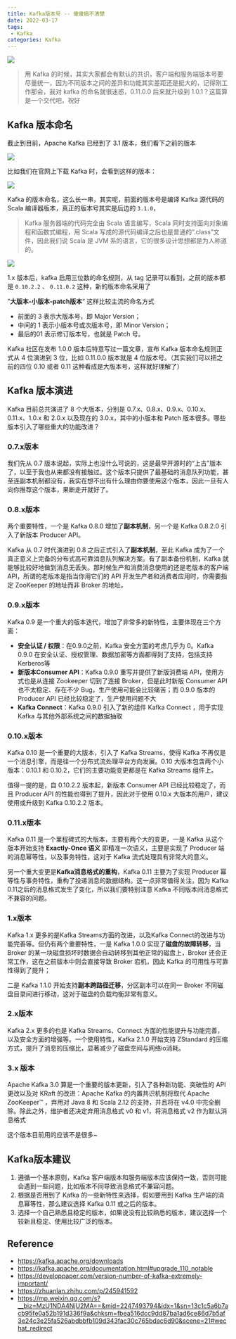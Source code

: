 ```yaml
---
title: Kafka版本号 -- 傻傻搞不清楚
date: 2022-03-17
tags: 
 - Kafka
categories: Kafka
---
```


![](https://img.starfish.ink/mq/kafka-version-banner.png)

> 用 Kafka 的时候，其实大家都会有默认的共识，客户端和服务端版本号要尽量统一，因为不同版本之间的差异和功能其实差距还是挺大的，记得刚工作那会，我对 kafka 的命名就很迷惑，0.11.0.0  后来就升级到 1.0.1？这篇算是一个交代吧，祝好

## Kafka 版本命名

截止到目前，Apache Kafka 已经到了 3.1 版本，我们看下之前的版本

![](https://img.starfish.ink/mq/kafka-version-name.png)



比如我们在官网上下载 Kafka 时，会看到这样的版本：

![](https://img.starfish.ink/mq/kafka-version.png)

Kafka 的版本命名，这么长一串，其实呢，前面的版本号是编译 Kafka 源代码的 Scala 编译器版本，真正的版本号其实是后边的 `3.1.0`，

> Kafka 服务器端的代码完全由 Scala 语言编写，Scala 同时支持面向对象编程和函数式编程，用 Scala 写成的源代码编译之后也是普通的“.class”文件，因此我们说 Scala 是 JVM 系的语言，它的很多设计思想都是为人称道的。

![](https://img.starfish.ink/mq/kafka-tags.png)

1.x 版本后，kafka 启用三位数的命名规则，从 tag 记录可以看到，之前的版本都是 `0.10.2.2` 、 `0.11.0.2` 这种，新的版本命名采用了 

”**大版本-小版本-patch版本**“ 这样比较主流的命名方式

- 前面的 3 表示大版本号，即 Major Version；
- 中间的 1 表示小版本号或次版本号，即 Minor Version；
- 最后的01 表示修订版本号，也就是 Patch 号。

Kafka 社区在发布 1.0.0 版本后特意写过一篇文章，宣布 Kafka 版本命名规则正式从 4 位演进到 3 位，比如 0.11.0.0 版本就是 4 位版本号。（其实我们可以把之前的四位 0.10 或者 0.11 这种看成是大版本号，这样就好理解了）





## Kafka 版本演进

Kafka 目前总共演进了 8 个大版本，分别是 0.7.x、0.8.x、0.9.x、0.10.x、0.11.x、1.0.x 和 2.0.x 以及现在的 3.0.x，其中的小版本和 Patch 版本很多。哪些版本引入了哪些重大的功能改进？



### 0.7.x版本

我们先从 0.7 版本说起，实际上也没什么可说的，这是最早开源时的“上古”版本了，以至于我也从来都没有接触过。这个版本只提供了最基础的消息队列功能，甚至连副本机制都没有，我实在想不出有什么理由你要使用这个版本，因此一旦有人向你推荐这个版本，果断走开就好了。



### 0.8.x版本

两个重要特性，一个是 Kafka 0.8.0 增加了**副本机制**，另一个是 Kafka 0.8.2.0 引入了新版本 Producer API。

Kafka 从 0.7 时代演进到 0.8 之后正式引入了**副本机制**，至此 Kafka 成为了一个真正意义上完备的分布式高可靠消息队列解决方案。有了副本备份机制，Kafka 就能够比较好地做到消息无丢失。那时候生产和消费消息使用的还是老版本的客户端 API，所谓的老版本是指当你用它们的 API 开发生产者和消费者应用时，你需要指定 ZooKeeper 的地址而非 Broker 的地址。



### 0.9.x版本

Kafka 0.9 是一个重大的版本迭代，增加了非常多的新特性，主要体现在三个方面：

- **安全认证 / 权限**：在0.9.0之前，Kafka 安全方面的考虑几乎为 0。Kafka 0.9.0 在安全认证、授权管理、数据加密等方面都得到了支持，包括支持Kerberos等
- **新版本Consumer API**：Kafka 0.9.0 重写并提供了新版消费端 API，使用方式也是从连接 Zookeeper 切到了连接 Broker，但是此时新版 Consumer API 也不太稳定、存在不少 Bug，生产使用可能会比较痛苦；而 0.9.0 版本的 Producer API 已经比较稳定了，生产使用问题不大
- **Kafka Connect**：Kafka 0.9.0 引入了新的组件 Kafka Connect ，用于实现 Kafka 与其他外部系统之间的数据抽取



### 0.10.x版本

Kafka 0.10 是一个重要的大版本，引入了 Kafka Streams，使得 Kafka 不再仅是一个消息引擎，而是往一个分布式流处理平台方向发展。0.10 大版本包含两个小版本：0.10.1 和 0.10.2，它们的主要功能变更都是在 Kafka Streams 组件上。

值得一提的是，自 0.10.2.2 版本起，新版本 Consumer API 已经比较稳定了，而且 Producer API 的性能也得到了提升，因此对于使用 0.10.x 大版本的用户，建议使用或升级到 Kafka 0.10.2.2 版本。



### 0.11.x版本

Kafka 0.11 是一个里程碑式的大版本，主要有两个大的变更，一是 Kafka 从这个版本开始支持 **Exactly-Once 语义** 即精准一次语义，主要是实现了 Producer 端的消息幂等性，以及事务特性，这对于 Kafka 流式处理具有非常大的意义。

另一个重大变更是**Kafka消息格式的重构**，Kafka 0.11 主要为了实现 Producer 幂等性与事务特性，重构了投递消息的数据结构。这一点非常值得关注，因为 Kafka 0.11之后的消息格式发生了变化，所以我们要特别注意 Kafka 不同版本间消息格式不兼容的问题。



### 1.x版本

Kafka 1.x 更多的是Kafka Streams方面的改进，以及Kafka Connect的改进与功能完善等。但仍有两个重要特性，一是 Kafka 1.0.0 实现了**磁盘的故障转移**，当 Broker 的某一块磁盘损坏时数据会自动转移到其他正常的磁盘上，Broker 还会正常工作，这在之前版本中则会直接导致 Broker 宕机，因此 Kafka 的可用性与可靠性得到了提升；

二是 Kafka 1.1.0 开始支持**副本跨路径迁移**，分区副本可以在同一 Broker 不同磁盘目录间进行移动，这对于磁盘的负载均衡非常有意义。



### 2.x版本

Kafka 2.x 更多的也是 Kafka Streams、Connect 方面的性能提升与功能完善，以及安全方面的增强等。一个使用特性，Kafka 2.1.0 开始支持 ZStandard 的压缩方式，提升了消息的压缩比，显著减少了磁盘空间与网络io消耗。



### 3.x 版本

Apache Kafka 3.0 算是一个重要的版本更新，引入了各种新功能、突破性的 API 更改以及对 KRaft 的改进：Apache Kafka 的内置共识机制将取代 Apache ZooKeeper™ ，弃用对 Java 8 和 Scala 2.12 的支持，并且将在 v4.0 中完全删除。除此之外，维护者还决定弃用消息格式 v0 和 v1，将消息格式 v2 作为默认消息格式

这个版本目前用的应该不是很多~



## Kafka版本建议

1. 遵循一个基本原则，Kafka 客户端版本和服务端版本应该保持一致，否则可能会遇到一些问题，比如版本不同导致消息格式不兼容问题。
2. 根据是否用到了 Kafka 的一些新特性来选择，假如要用到 Kafka 生产端的消息幂等性，那么建议选择 Kafka 0.11 或之后的版本。
3. 选择一个自己熟悉且稳定的版本，如果说没有比较熟悉的版本，建议选择一个较新且稳定、使用比较广泛的版本。



##  Reference

- https://kafka.apache.org/downloads
- https://kafka.apache.org/documentation.html#upgrade_110_notable
- https://developpaper.com/version-number-of-kafka-extremely-important/
- https://zhuanlan.zhihu.com/p/245941592
- https://mp.weixin.qq.com/s?__biz=MzU1NDA4NjU2MA==&mid=2247493794&idx=1&sn=13c1c5a6b7acb95fe0a52b191d336f9a&chksm=fbea516dcc9dd87ba1ad6ce86d7b5af3e24c3e25fa526abdbbfb109d343fac30c765bdac6d90&scene=21#wechat_redirect



